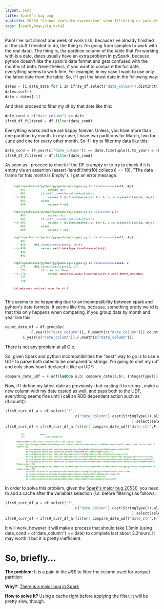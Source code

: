 ```yaml
---
layout: post
title: Spark's big bug
subtitle: 20530 "Cannot evaluate expression" when filtering on parquet partition column 
tags: [spark,bugs,big data]
---
```


Pain! I've lost almost one week of work (ish, because I've already finished all the stuff I needed to do, the thing is I'm going from samples to work with the real data).
The thing is, tha partition column of the table that I'm working with is a date, dates usually have an extra problem in pySpark,
because python doesn't like the spark's date format and gets confused with the months of both. Nevertheless, if you want to compare 
the full date, everything seems to work fine. For example, in my case I want to use only the latest date from the table. So, if I get 
the latest date in the following way:
```python
dates = [i.data_date for i in ifrs9_df.select("date_column").distinct().collect()]
dates.sort()
date = dates[-1]
```
And then proceed to filter my df by that date like this:
```python
date_cond = c("date_column") == date
ifrs9_df_filtered = df.filter(date_cond)
```
Everything works and we are happy forever. Unless, you have more than one partition by month. In my case, I have two partitions for March, 
two for June and one for every other month. So if I try to filter my data like this:
```python
date_cond = (F.year(c("date_column")) == date.timetuple().tm_year) & (F.month(c("date_column")) == date.month)
ifrs9_df_filtered = df.filter(date_cond)
```
As soon as I proceed to check if the DF *is empty* or to try to check if it is empty via an assertion (assert (len(df.limit(10).collect()) == 10), "The data frame for this month is Empty"). I get an error message: 


![error](/img/error_is_empty_rdd_using_month_and_year.png)


This seems to be happening due to an incompatibility between spark and pyhton's date formats. It seems like this, because, something pretty weird is that this only happens when comparing, if you group data by month and year like this: 
```python
count_date_df = df.groupBy(
            F.year(c("date_column")), F.month(c("date_column"))).count().orderBy(
        F.year(c("date_column")),F.month(c("date_column")))
```
There is not any problem at all O.o.

So, given Spark and python incompatibilities the "best" way to go is to use a UDF to parse both dates to be compared to strings. I'm going to omit my udf and only show how I declared it like an UDF:
```python
compare_date_udf = F.udf(lambda a,b: compare_date(a,b), IntegerType())
```
Now, if I define my latest date as previously -but casting it to string-, make a new column with my date casted as well, and pass both to the UDF, everything seems fine until I call an RDD dependent action such as df.count():

```python
ifrs9_curr_df_a = df.select('*',
                                c("date_column").cast(StringType()).alias("date_str")
                                                          ).select(select_group)
ifrs9_curr_df = ifrs9_curr_df_a.filter( compare_date_udf("date_str",F.lit(date)) == 1)
```
![error](/img/error_without_cache.png)

In order to solve this problem, given the [Spark's major bug 20530](https://issues.apache.org/jira/browse/SPARK-20530), you need to add a cache after the variables selection (*i.e.* before filtering) as follows: 
```python
ifrs9_curr_df_a = df.select('*',
                                c("date_column").cast(StringType()).alias("date_str")
                                                          ).select(select_group).cahe()
ifrs9_curr_df = ifrs9_curr_df_a.filter( compare_date_udf("date_str",F.lit(date)) == 1)
```
It will work, however it will make a process that should take 1.3min (using date_cond = c("date_column") == date) to complete last about 3.3hours. It may worth it but it is pretty inefficient.

# So, briefly...

**The problem:** It is a pain in the #$$ to filter the column used for parquet partition

**Why?:** [There is a major bug in Spark](https://issues.apache.org/jira/browse/SPARK-20530)

**How to solve it?** Using a cache right before applying the filter. It will be pretty slow, though.

